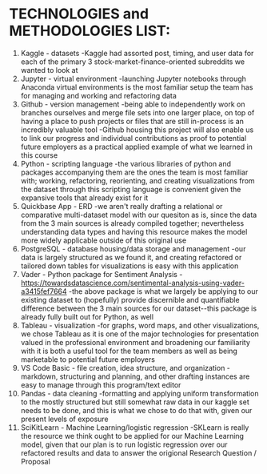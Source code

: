 TECHNOLOGIES and METHODOLOGIES LIST:
====================================
1. Kaggle - datasets
    -Kaggle had assorted post, timing, and user data for each of the primary 3 stock-market-finance-oriented subreddits we wanted to look at
2. Jupyter - virtual environment
    -launching Jupyter notebooks through Anaconda virtual environments is the most familiar setup the team has for managing and working and refactoring data
3. Github - version management
    -being able to independently work on branches ourselves and merge file sets into one larger place, on top of having a place to push projects or files that are still in-process is an incredibly valuable tool 
    -Github housing this project will also enable us to link our progress and individual contributions as proof to potential future employers as a practical applied example of what we learned in this course
4. Python - scripting language
    -the various libraries of python and packages accompanying them are the ones the team is most familiar with; working, refactoring, reorienting, and creating visualizations from the dataset through this scripting language is convenient given the expansive tools that already exist for it
5. Quickbase App - ERD
    -we aren't really drafting a relational or comparative multi-dataset model with our quesiton as is, since the data from the 3 main sources is already compiled together; nevertheless understanding data types and having this resource makes the model more widely applicable outside of this original use
6. PostgreSQL - database housing/data storage and management
    -our data is largely structured as we found it, and creating refactored or tailored down tables for visualizations is easy with this application
7. Vader - Python package for Sentiment Analysis
    -https://towardsdatascience.com/sentimental-analysis-using-vader-a3415fef7664
    -the above package is what we largely be applying to our existing dataset to (hopefully) provide discernible and quantifiable difference between the 3 main sources for our dataset--this package is already fully built out for Python, as well
8. Tableau - visualization
    -for graphs, word maps, and other visualizations, we chose Tableau as it is one of the major technologies for presentation valued in the professional environment and broadening our familiarity with it is both a useful tool for the team members as well as being marketable to potential future employers
9. VS Code Basic - file creation, idea structure, and organization
    -markdown, structuring and planning, and other drafting instances are easy to manage through this program/text editor
10. Pandas - data cleaning
    -formatting and applying uniform transformation to the mostly structured but still somewhat raw data in our kaggle set needs to be done, and this is what we chose to do that with, given our present levels of exposure
11. SciKitLearn - Machine Learning/logistic regression
    -SKLearn is really the resource we think ought to be applied for our Machine Learning model, given that our plan is to run logistic regression over our refactored results and data to answer the origional Research Question / Proposal
